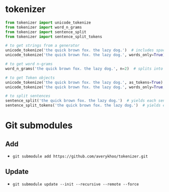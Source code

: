 #   tokenizer
```python
from tokenizer import unicode_tokenize
from tokenizer import word_n_grams
from tokenizer import sentence_split
from tokenizer import sentence_split_tokens

# to get strings from a generator
unicode_tokenize('the quick brown fox. the lazy dog.')  # includes spaces & punctuation
unicode_tokenize('the quick brown fox. the lazy dog.', words_only=True)

# to get word n-grams
word_n_grams('the quick brown fox. the lazy dog.', n=2)  # splits into sentences first so that n-grams don't span multiple sentences

# to get Token objects
unicode_tokenize('the quick brown fox. the lazy dog.', as_tokens=True)  # includes spaces & punctuation
unicode_tokenize('the quick brown fox. the lazy dog.', words_only=True, as_tokens=True)

# to split sentences
sentence_split('the quick brown fox. the lazy dog.')  # yields each sentence as a str
sentence_split_tokens('the quick brown fox. the lazy dog.')  # yields each sentence as a list of Token objects
```


#   Git submodules
##  Add
-   `git submodule add https://github.com/averykhoo/tokenizer.git`
##  Update
-   `git submodule update --init --recursive --remote --force`
